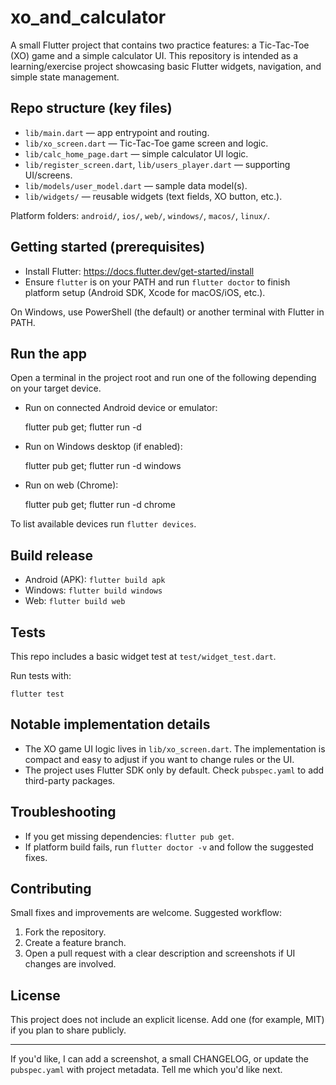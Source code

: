 # xo_and_calculator

A small Flutter project that contains two practice features: a Tic-Tac-Toe
(XO) game and a simple calculator UI. This repository is intended as a
learning/exercise project showcasing basic Flutter widgets, navigation, and
simple state management.

## Repo structure (key files)

- `lib/main.dart` — app entrypoint and routing.
- `lib/xo_screen.dart` — Tic-Tac-Toe game screen and logic.
- `lib/calc_home_page.dart` — simple calculator UI logic.
- `lib/register_screen.dart`, `lib/users_player.dart` — supporting UI/screens.
- `lib/models/user_model.dart` — sample data model(s).
- `lib/widgets/` — reusable widgets (text fields, XO button, etc.).

Platform folders: `android/`, `ios/`, `web/`, `windows/`, `macos/`, `linux/`.

## Getting started (prerequisites)

- Install Flutter: https://docs.flutter.dev/get-started/install
- Ensure `flutter` is on your PATH and run `flutter doctor` to finish
	platform setup (Android SDK, Xcode for macOS/iOS, etc.).

On Windows, use PowerShell (the default) or another terminal with Flutter in
PATH.

## Run the app

Open a terminal in the project root and run one of the following depending on
your target device.

- Run on connected Android device or emulator:

	flutter pub get; flutter run -d <device-id>

- Run on Windows desktop (if enabled):

	flutter pub get; flutter run -d windows

- Run on web (Chrome):

	flutter pub get; flutter run -d chrome

To list available devices run `flutter devices`.

## Build release

- Android (APK): `flutter build apk`
- Windows: `flutter build windows`
- Web: `flutter build web`

## Tests

This repo includes a basic widget test at `test/widget_test.dart`.

Run tests with:

	flutter test

## Notable implementation details

- The XO game UI logic lives in `lib/xo_screen.dart`. The implementation is
	compact and easy to adjust if you want to change rules or the UI.
- The project uses Flutter SDK only by default. Check `pubspec.yaml` to add
	third-party packages.

## Troubleshooting

- If you get missing dependencies: `flutter pub get`.
- If platform build fails, run `flutter doctor -v` and follow the suggested
	fixes.

## Contributing

Small fixes and improvements are welcome. Suggested workflow:

1. Fork the repository.
2. Create a feature branch.
3. Open a pull request with a clear description and screenshots if UI
	 changes are involved.

## License

This project does not include an explicit license. Add one (for example, MIT)
if you plan to share publicly.

---

If you'd like, I can add a screenshot, a small CHANGELOG, or update the
`pubspec.yaml` with project metadata. Tell me which you'd like next.